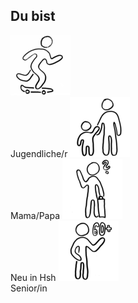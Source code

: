 ## Du bist

<label class="userselectioncontainer">
  <img onclick="toggleImage(this)" id="Jugendlicher" src="images/startpage/Jugendlicher.png"><br>Jugendliche/r
</label>
<label class="userselectioncontainer">
  <img onclick="toggleImage(this)" id="Eltern" src="images/startpage/Eltern.png"><br>Mama/Papa
</label>
<label class="userselectioncontainer">
  <img onclick="toggleImage(this)" id="Neu_in_Hsh" src="images/startpage/Neu_in_Hsh.png"><br>Neu in Hsh
</label>
<label class="userselectioncontainer">
  <img onclick="toggleImage(this)" id="Senior" src="images/startpage/Senior.png"><br>Senior/in
</label>
<br>
<div id="list_">
</div>

<script type="text/javascript">
  window.onload = function() { 
  	document.title = "Hsh4You";
    preloadLists();
    preloadImages();
  }
</script>
